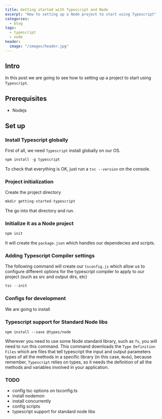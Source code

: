 ```yaml
---
title: Getting started with Typescript and Node
excerpt: "How to setting up a Node project to start using Typescript"
categories:
  - blog
tags:
  - typescript
  - node
header:
  image: "/images/header.jpg"
---
```


## Intro

In this post we are going to see how to setting up a project to start using `Typescript`.

## Prerequisites

* Nodejs

## Set up

### Install Typescript globally

First of all, we need `Typescript` install globally on our OS.

``` typescript
npm install -g typescript
```

To check that everything is OK, just run a `tsc --version` on the console.

### Project initialization

Create the project directory

``` typescript
mkdir getting-started-typescript
```

The go into that directory and run.

### Initialize it as a Node project

``` typescript
npm init
```

It will create the `package.json` which handles our dependecies and scripts.

### Adding Typescript Compiler settings

The following command will create our `tsconfig.js` which allow us to configure different options for the typescript compiler to apply to our project (such as src and output dirs, etc)

``` typescript
tsc --init
```

### Configs for development

We are going to install

### Typescript support for Standard Node libs

`npm install --save @types/node`

Wherever you need to use some Node standard library, such as `fs`, you will need to run this command. This command downloads the `Type Definition Files` which are files that tell typescript the input and output parameters types of all the methods in a specific library (in this case, `Node`), because remember, `Typescript` relies on types, so it needs the definition of all the methods and variables involved in your application.

### TODO

* config tsc options on tsconfig.ts
* install nodemon
* install concurrently
* config scripts
* typescript support for standard node libs
